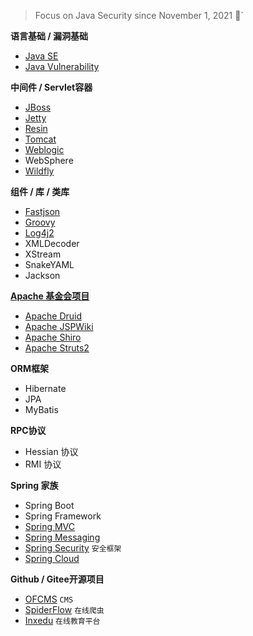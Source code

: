 > Focus on Java Security since November 1, 2021 👣`


**语言基础 / 漏洞基础**
- [Java SE](https://github.com/pen4uin/JavaSec/tree/main/basic-knowledge/javase/)
- [Java Vulnerability](https://github.com/pen4uin/JavaSec/tree/main/basic-knowledge/)

**中间件 / Servlet容器**

- [JBoss](https://github.com/pen4uin/JavaSec/tree/main/jboss/) 
- [Jetty](https://github.com/pen4uin/JavaSec/blob/main/jetty/)
- [Resin](https://github.com/pen4uin/JavaSec/blob/main/resin/)
- [Tomcat](https://github.com/pen4uin/JavaSec/tree/main/tomcat)
- [Weblogic](https://github.com/pen4uin/JavaSec/tree/main/weblogic/)
- WebSphere
- [Wildfly](https://github.com/pen4uin/JavaSec/tree/main/wildfly/)


**组件 / 库 / 类库**
- [Fastjson](https://github.com/pen4uin/JavaSec/tree/main/fastjson)
- [Groovy](https://github.com/pen4uin/JavaSec/blob/main/groovy/)
- [Log4j2](https://github.com/pen4uin/JavaSec/blob/main/log4j2/)
- XMLDecoder
- XStream
- SnakeYAML
- Jackson

**[Apache 基金会项目](https://www.apache.org/index.html#projects-list)**
- [Apache Druid](https://github.com/pen4uin/JavaSec/blob/main/apache%20druid/)
- [Apache JSPWiki](https://github.com/pen4uin/JavaSec/tree/main/apache%20jspwiki)
- [Apache Shiro](https://github.com/pen4uin/JavaSec/blob/main/shiro/) 
- [Apache Struts2](https://github.com/pen4uin/JavaSec/blob/main/struts2/)  

**ORM框架**
- Hibernate
- JPA
- MyBatis

**RPC协议**
- Hessian 协议
- RMI 协议

**Spring 家族**
- Spring Boot
- Spring Framework
- [Spring MVC](https://github.com/pen4uin/JavaSec/tree/main/springmvc)
- [Spring Messaging](https://github.com/pen4uin/JavaSec/blob/main/spring%20messaging/)
- [Spring Security]()  `安全框架`
- [Spring Cloud]()


**Github / Gitee开源项目**
- [OFCMS](https://github.com/pen4uin/JavaSec/blob/main/ofcms/) `CMS`
- [SpiderFlow](https://github.com/pen4uin/JavaSec/tree/main/spider-flow)  `在线爬虫`
- [Inxedu](https://github.com/pen4uin/JavaSec/blob/main/inxedu/2021_08_05_Inxedu.pdf) `在线教育平台`
